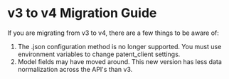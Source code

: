 # v3 to v4 Migration Guide

If you are migrating from v3 to v4, there are a few things to be aware of:

1. The .json configuration method is no longer supported. You must use environment variables to change patent_client settings.
2. Model fields may have moved around. This new version has less data normalization across the API's than v3.